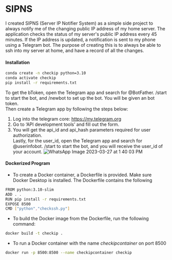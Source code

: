 # SIPNS 
I created SIPNS (Server IP Notifier System) as a simple side project to always notify me of the changing public IP address of my home server. 
The application checks the status of my server's public IP address every 45 minutes. If the IP address is updated, a notification is sent to my phone using a Telegram bot. The purpose of creating this is to always be able to ssh into my server at home, and have a record of all the changes. 

#### Installation 
```bash
conda create -n checkip python=3.10
conda activate checkip 
pip install -r requirements.txt
```

To get the bToken, open the Telegram app and search for @BotFather. /start to start the bot, and /newbot to set up the bot. You will be given an bot token.  
Then create a Telegram app by following the steps below: 
1. Log into the telegram core: https://my.telegram.org
2. Go to ‘API development tools’ and fill out the form.
3. You will get the api_id and api_hash parameters required for user authorization.  
Lastly, for the user_id, open the Telegram app and search for @userinfobot. /start to start the bot, and you will receive the user_id of your account. 
![WhatsApp Image 2023-03-27 at 1 40 03 PM](https://user-images.githubusercontent.com/40188935/227904348-3516b301-f566-4d54-b68d-8f0029f0f099.jpeg)

#### Dockerized Program
- To create a Docker container, a Dockerfile is provided. Make sure Docker Desktop is installed. The Dockerfile contains the following 
```bash
FROM python:3.10-slim 
ADD . .
RUN pip install -r requirements.txt
EXPOSE 8500 
CMD ["python","checkssh.py"]
```

- To build the Docker image from the Dockerfile, run the following command: 
```bash
docker build -t checkip . 
```

- To run a Docker container with the name *checkipcontainer* on port 8500
```bash
docker run -p 8500:8500 --name checkipcontainer checkip
```